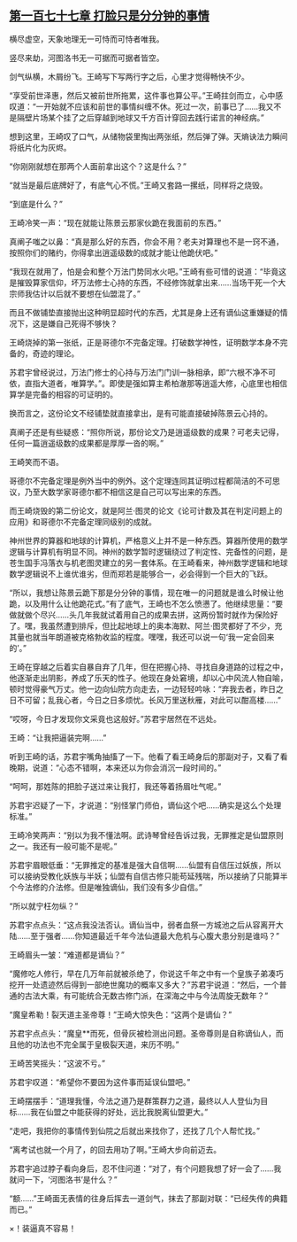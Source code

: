 ## [第一百七十七章 打脸只是分分钟的事情](https://www.xxbiquge.com/11_11207/5463602.html)


  横尽虚空，天象地理无一可恃而可恃者唯我。

  竖尽来劫，河图洛书无一可据而可据者皆空。

  剑气纵横，木屑纷飞。王崎写下写两行字之后，心里才觉得畅快不少。

  “享受前世泽惠，然后又被前世所拖累，这件事也算公平。”王崎拄剑而立，心中感叹道：“一开始就不应该和前世的事情纠缠不休。死过一次，前事已了……我又不是隔壁片场某个挂了之后穿越到地球又千方百计穿回去践行诺言的神经病。”

  想到这里，王崎叹了口气，从储物袋里掏出两张纸，然后弹了弹。天熵诀法力瞬间将纸片化为灰烬。

  “你刚刚就想在那两个人面前拿出这个？这是什么？”

  “就当是最后底牌好了，有底气心不慌。”王崎又套路一摞纸，同样将之烧毁。

  “到底是什么？”

  王崎冷笑一声：“现在就能让陈景云那家伙跪在我面前的东西。”

  真阐子嗤之以鼻：“真是那么好的东西，你会不用？老夫对算理也不是一窍不通，按照你们的赌约，你得拿出逍遥级数的成就才能让他跪伏吧。”

  “我现在就用了，怕是会和整个万法门势同水火吧。”王崎有些可惜的说道：“毕竟这是摧毁算家信仰，坏万法修士心持的东西，不经修饰就拿出来……当场干死一个大宗师我估计以后就不要想在仙盟混了。”

  而且不做铺垫直接抛出这种明显超时代的东西，尤其是身上还有谪仙这重嫌疑的情况下，这是嫌自己死得不够快？

  王崎烧掉的第一张纸，正是哥德尔不完备定理。打破数学神性，证明数学本身不完备的，奇迹的理论。

  苏君宇曾经说过，万法门修士的心持与万法门门训一脉相承，即“六根不净不可依，直指大道者，唯算学。”。即使是强如算主希柏澈那等逍遥大修，心底里也相信算学是完备的相容的可证明的。

  换而言之，这份论文不经铺垫就直接拿出，是有可能直接破掉陈景云心持的。

  真阐子还是有些疑惑：“照你所说，那份论文乃是逍遥级数的成果？可老夫记得，任何一篇逍遥级数的成果都是厚厚一沓的啊。”

  王崎笑而不语。

  哥德尔不完备定理是例外当中的例外。这个定理连同其证明过程都简洁的不可思议，乃至大数学家哥德尔都不相信这是自己可以写出来的东西。

  而王崎烧毁的第二份论文，就是阿兰·图灵的论文《论可计数及其在判定问题上的应用》和哥德尔不完备定理同级别的成就。

  神州世界的算器和地球的计算机，严格意义上并不是一种东西。算器所使用的数学逻辑与计算机有明显不同。神州的数学暂时逻辑绕过了判定性、完备性的问题，是苍生国手冯落衣与机老图灵建立的另一套体系。在王崎看来，神州数学逻辑和地球数学逻辑说不上谁优谁劣，但而郑若是能够合一，必会得到一个巨大的飞跃。

  “所以，我想让陈景云跪下那是分分钟的事情，现在唯一的问题就是谁么时候让他跪，以及用什么让他跪花式。”有了底气，王崎也不怎么愤懑了。他继续思量：“要做就做个尽兴……头几年我就试着用自己的成果去拼，这两份暂时就作为保险好了。嘿，我虽然遭到排斥，但比起地球上的奥本海默、阿兰·图灵都好了不少，充其量也就当年朗道被克格勃收监的程度。嘿嘿，我还可以说一句‘我一定会回来的’。”

  王崎在穿越之后着实自暴自弃了几年，但在把握心持、寻找自身道路的过程之中，他逐渐走出阴影，养成了乐天的性子。他现在身处窘境，却以心中风流人物自喻，顿时觉得豪气万丈。他一边向仙院方向走去，一边轻轻吟咏：“弃我去者，昨日之日不可留；乱我心者，今日之日多烦忧。长风万里送秋雁，对此可以酣高楼……”

  “哎呀，今日才发现你文采竟也这般好。”苏君宇居然在不远处。

  王崎：“让我把逼装完啊……”

  听到王崎的话，苏君宇嘴角抽搐了一下。他看了看王崎身后的那副对子，又看了看晚期，说道：“心态不错啊，本来还以为你会消沉一段时间的。”

  “呵呵，那姓陈的把脸子送过来让我打，我还等着扬眉吐气呢。”

  苏君宇迟疑了一下，才说道：“别怪掌门师伯，谪仙这个吧……确实是这么个处理标准。”

  王崎冷笑两声：“别以为我不懂法啊。武诗琴曾经告诉过我，无罪推定是仙盟原则之一。我还有一般可能不是呢。”

  苏君宇眉眼低垂：“无罪推定的基准是强大自信啊……仙盟有自信压过妖族，所以可以接纳受教化妖族与半妖；仙盟有自信古修只能苟延残喘，所以接纳了只能算半个今法修的介法修。但是唯独谪仙，我们没有多少自信。”

  “所以就宁枉勿纵？”

  苏君宇点点头：“这点我没法否认。谪仙当中，弱者血祭一方城池之后从容离开大陆……至于强者……你知道最近千年今法仙道最大危机与心腹大患分别是谁吗？”

  王崎眉头一皱：“难道都是谪仙？”

  “魔修吃人修行，早在几万年前就被杀绝了，你说这千年之中有一个皇族子弟凑巧挖开一处遗迹然后得到一部绝世魔功的概率又多大？”苏君宇说道：“然后，一个普通的古法大乘，有可能统合无数古修门派，在深海之中与今法周旋无数年？”

  “魔皇希勒！裂天道主圣帝尊！”王崎大惊失色：“这两个是谪仙？”

  苏君宇点点头：“魔皇**而死，但骨灰被检测出问题。圣帝尊则是自称谪仙人，而且他的功法也不完全属于皇极裂天道，来历不明。”

  王崎苦笑摇头：“这波不亏。”

  苏君宇叹道：“希望你不要因为这件事而延误仙盟吧。”

  王崎摆摆手：“道理我懂，今法之道乃是群策群力之道，最终以人人登仙为目标……我在仙盟之中能获得的好处，远比我脱离仙盟更大。”

  “走吧，我把你的事情传到仙院之后就出来找你了，还找了几个人帮忙找。”

  “离考试也就一个月了，的回去用功了啊。”王崎大步向前迈去。

  苏君宇追过脖子看向身后，忍不住问道：“对了，有个问题我想了好一会了……我就问一下，‘河图洛书’是什么？”

  “额……”王崎面无表情的往身后挥去一道剑气，抹去了那副对联：“已经失传的典籍而已。”

  ×！装逼真不容易！
